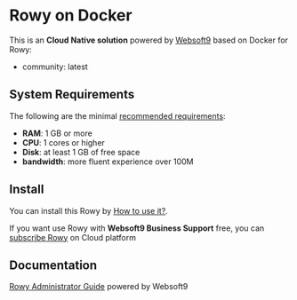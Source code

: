 # Rowy on Docker  

This is an **Cloud Native solution** powered by [Websoft9](https://www.websoft9.com) based on Docker for Rowy:

 - community:  latest


## System Requirements

The following are the minimal [recommended requirements]():

* **RAM**: 1 GB or more
* **CPU**: 1 cores or higher
* **Disk**: at least 1 GB of free space
* **bandwidth**: more fluent experience over 100M  

## Install

You can install this Rowy by [How to use it?](https://github.com/Websoft9/docker-library#how-to-use-it).   

If you want use Rowy with **Websoft9 Business Support** free, you can [subscribe Rowy](https://www.websoft9.com/apps) on Cloud platform

## Documentation

[Rowy Administrator Guide](https://support.websoft9.com/docs/rowy) powered by Websoft9
